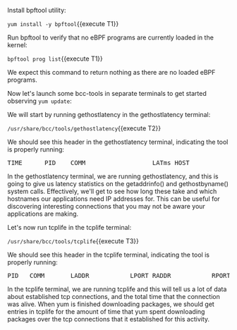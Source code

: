 Install bpftool utility:

`yum install -y bpftool`{{execute T1}}

Run bpftool to verify that no eBPF programs are currently loaded in the kernel:

`bpftool prog list`{{execute T1}}

We expect this command to return nothing as there are no loaded eBPF programs.

Now let's launch some bcc-tools in separate terminals to get started observing `yum update`:

We will start by running gethostlatency in the gethostlatency terminal:

`/usr/share/bcc/tools/gethostlatency`{{execute T2}}

We should see this header in the gethostlatency terminal, indicating the tool is properly running:

<pre class="file">
TIME      PID    COMM                  LATms HOST
</pre>

In the gethostlatency terminal, we are running gethostlatency, and this is going to give us latency statistics on the getaddrinfo() and gethostbyname() system calls. Effectively, we'll get to see how long these take and which hostnames our applications need IP addresses for. This can be useful for discovering interesting connections that you may not be aware your applications are making.

Let's now run tcplife in the tcplife terminal:

`/usr/share/bcc/tools/tcplife`{{execute T3}}

We should see this header in the tcplife terminal, indicating the tool is properly running:

<pre class="file">
PID   COMM       LADDR           LPORT RADDR           RPORT TX_KB RX_KB MS
</pre>

In the tcplife terminal, we are running tcplife and this will tell us a lot of data about established tcp connections, and the total time that the connection was alive. When yum is finished downloading packages, we should get entries in tcplife for the amount of time that yum spent downloading packages over the tcp connections that it established for this activity.


